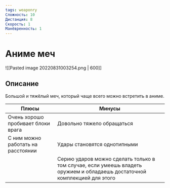 ```yaml
---
tags: weaponry
Сложность: 10
Дистанция: 8
Скорость: 1
Манёвренность: 1
---
```


# Аниме меч

![[Pasted image 20220831003254.png | 600]]

## Описание
Большой и тяжёлый меч, который чаще всего можно встретить в аниме. 

| Плюсы                              | Минусы                                                                                                                    |
| ---------------------------------- | ------------------------------------------------------------------------------------------------------------------------- |
| Очень хорошо пробивает блоки врага | Довольно тяжело обращаться                                                                                                |
| С ним можно работать на расстоянии | Удары становятся однотипными                                                                                              |
|                                    | Серию ударов можно сделать только в том случае, если умеешь владеть оружием и обладаешь достаточной комплекцией для этого |
